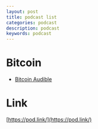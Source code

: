 ```yaml
---
layout: post
title: podcast list
categories: podcast
description: podcast
keywords: podcast
---
```

# Bitcoin
- [Bitcoin Audible](https://pod.link/1359544516)

# Link
[https://pod.link/](https://pod.link/)
